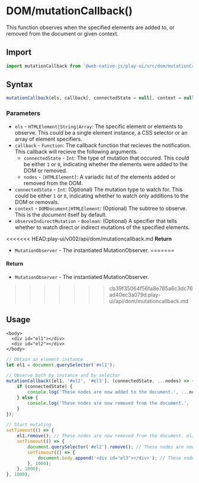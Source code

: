 # DOM/mutationCallback\(\)

This function observes when the specified elements are added to, or removed from the document or given context.

## Import

```javascript
import mutationCallback from '@web-native-js/play-ui/src/dom/mutationCallback.js';
```

## Syntax

```javascript
mutationCallback(els, callback[, connectedState = null[, context = null[, observeIndirectMutation = true]]]);
```

### Parameters

* `els` - `HTMLElement|String|Array`: The specific element or elements to observe. This could be a single element instance, a CSS selector or an array of element specifiers.
* `callback` - `Function`: The callback function that recieves the notification. This callback will recieve the following arguments.
  * `connectedState` - `Int`: The type of mutation that occured. This could be either `1` or `0`, indicating whether the elements were added to the DOM or removed.
  * `nodes` - `[HTMLElement]`: A variadic list of the elements added or removed from the DOM.
* `connectedState` - `Int`: \(Optional\) The mutation type to watch for. This could be either `1` or `0`, indicating whether to watch only additions to the DOM or removals.
* `context` - `DOMDocument|HTMLElement`: \(Optional\) The subtree to observe. This is the _document_ itself by default.
* `observeIndirectMutation` - `Boolean`: \(Optional\) A specifier that tells whether to watch direct or indirect mutations of the specified elements.

<<<<<<< HEAD:play-ui/v002/api/dom/mutationcallback.md
**Return**
+ `MutationObserver` - The instantiated MutationObserver.
=======
#### Return

* `MutationObserver` - The instantiated MutationObserver.
>>>>>>> cb39f35064f56fa8e785a6c3dc76ad40ec3a079d:play-ui/api/dom/mutationcallback.md

## Usage

```markup
<body>
  <div id="el1"></div>
  <div id="el2"></div>
</body>
```

```javascript
// Obtain an element instance
let el1 = document.querySelector('#el1');

// Observe both by instance and by selector
mutationCallback([el1, '#el2', '#el3'], (connectedState, ...nodes) => {
    if (connectedState) {
        console.log('These nodes are now added to the document.', ...nodes);
    } else {
        console.log('These nodes are now removed from the document.', ...nodes);
    }
});

// Start mutating
setTimeout(() => {
    el1.remove(); // These nodes are now removed from the document. el1
    setTimeout(() => {
        document.querySelector('#el2').remove(); // These nodes are now removed from the document. #el2
        setTimeout(() => {
            document.body.append('<div id="el3"></div>'); // These nodes are now added to the document. #el3
        }, 1000);
    }, 1000);
}, 1000);
```

